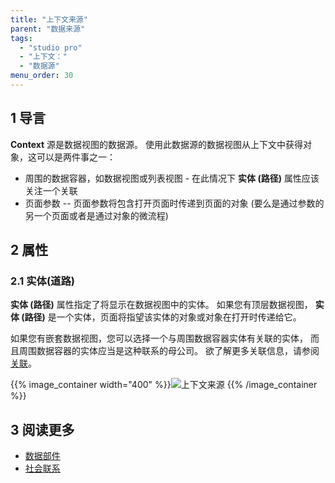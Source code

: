 ```yaml
---
title: "上下文来源"
parent: "数据来源"
tags:
  - "studio pro"
  - "上下文："
  - "数据源"
menu_order: 30
---
```


## 1 导言

**Context** 源是数据视图的数据源。 使用此数据源的数据视图从上下文中获得对象，这可以是两件事之一：

* 周围的数据容器，如数据视图或列表视图 - 在此情况下 **实体 (路径)** 属性应该关注一个关联
* 页面参数 -- 页面参数将包含打开页面时传递到页面的对象 (要么是通过参数的另一个页面或者是通过对象的微流程)

## 2 属性

### 2.1 实体(道路)

**实体 (路径)** 属性指定了将显示在数据视图中的实体。 如果您有顶层数据视图， **实体 (路径)** 是一个实体，页面将指望该实体的对象或对象在打开时传递给它。

如果您有嵌套数据视图，您可以选择一个与周围数据容器实体有关联的实体， 而且周围数据容器的实体应当是这种联系的母公司。 欲了解更多关联信息，请参阅 [关联](associations)。

{{% image_container width="400" %}}![上下文来源](attachments/data-widgets/context-source-example.png)
{{% /image_container %}}

## 3 阅读更多

* [数据部件](data-widgets)
* [社会联系](关联)